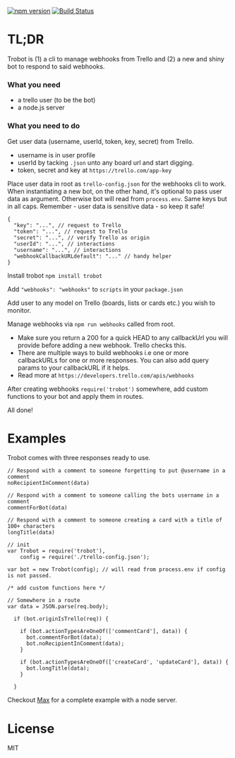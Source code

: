 [![npm version](https://badge.fury.io/js/trobot.svg)](https://badge.fury.io/js/trobot)
[![Build Status](https://travis-ci.org/karlpokus/trobot.svg?branch=master)](https://travis-ci.org/karlpokus/trobot)

# TL;DR

Trobot is (1) a cli to manage webhooks from Trello and (2) a new and shiny bot to respond to said webhooks.

### What you need

- a trello user (to be the bot)
- a node.js server

### What you need to do

Get user data (username, userId, token, key, secret) from Trello.

- username is in user profile
- userId by tacking `.json` unto any board url and start digging.
- token, secret and key at `https://trello.com/app-key`

Place user data in root as `trello-config.json` for the webhooks cli to work. When instantiating a new bot, on the other hand, it's optional to pass user data as argument. Otherwise bot will read from `process.env`. Same keys but in all caps. Remember - user data is sensitive data - so keep it safe!

```
{
  "key": "...", // request to Trello
  "token": "...", // request to Trello
  "secret": "...", // verify Trello as origin
  "userId": "...", // interactions
  "username": "...", // interactions
  "webhookCallbackURLdefault": "..." // handy helper
}
```

Install trobot `npm install trobot`

Add `"webhooks": "webhooks"` to `scripts` in your `package.json`

Add user to any model on Trello (boards, lists or cards etc.) you wish to monitor.

Manage webhooks via `npm run webhooks` called from root.

- Make sure you return a 200 for a quick HEAD to any callbackUrl you will provide before adding a new webhook. Trello checks this.
- There are multiple ways to build webhooks i.e one or more callbackURLs for one or more responses. You can also add query params to your callbackURL if it helps.
- Read more at `https://developers.trello.com/apis/webhooks`

After creating webhooks `require('trobot')` somewhere, add custom functions to your bot and apply them in routes.

All done!

# Examples

Trobot comes with three responses ready to use.

```
// Respond with a comment to someone forgetting to put @username in a comment
noRecipientInComment(data)

// Respond with a comment to someone calling the bots username in a comment
commentForBot(data)

// Respond with a comment to someone creating a card with a title of 100+ characters
longTitle(data)

// init
var Trobot = require('trobot'),
    config = require('./trello-config.json');

var bot = new Trobot(config); // will read from process.env if config is not passed.

/* add custom functions here */

// Somewhere in a route
var data = JSON.parse(req.body);

  if (bot.originIsTrello(req)) {

    if (bot.actionTypesAreOneOf(['commentCard'], data)) {
      bot.commentForBot(data);
      bot.noRecipientInComment(data);
    }

    if (bot.actionTypesAreOneOf(['createCard', 'updateCard'], data)) {
      bot.longTitle(data);
    }

  }

```

Checkout [Max](https://github.com/karlpokus/max) for a complete example with a node server.

# License

MIT
